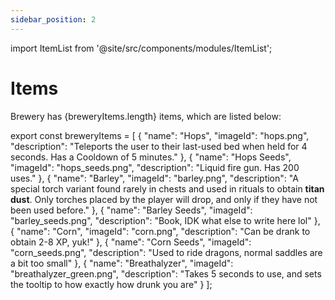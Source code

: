 ```yaml
---
sidebar_position: 2
---
```


import ItemList from '@site/src/components/modules/ItemList';

# Items

Brewery has <span>{breweryItems.length}</span> items, which are listed below:

<ItemList modId="brewery" itemList={breweryItems} />


export const breweryItems = [
  {
    "name": "Hops",
    "imageId": "hops.png",
    "description": "Teleports the user to their last-used bed when held for 4 seconds. Has a Cooldown of 5 minutes."
  },
  {
    "name": "Hops Seeds",
    "imageId": "hops_seeds.png",
    "description": "Liquid fire gun. Has 200 uses."
  },
  {
    "name": "Barley",
    "imageId": "barley.png",
    "description": "A special torch variant found rarely in chests and used in rituals to obtain **titan dust**. Only torches placed by the player will drop, and only if they have not been used before."
  },
  {
    "name": "Barley Seeds",
    "imageId": "barley_seeds.png",
    "description": "Book, IDK what else to write here lol"
  },
  {
    "name": "Corn",
    "imageId": "corn.png",
    "description": "Can be drank to obtain 2-8 XP, yuk!"
  },
  {
    "name": "Corn Seeds",
    "imageId": "corn_seeds.png",
    "description": "Used to ride dragons, normal saddles are a bit too small"
  },
  {
    "name": "Breathalyzer",
    "imageId": "breathalyzer_green.png",
    "description": "Takes 5 seconds to use, and sets the tooltip to how exactly how drunk you are"
  }
];